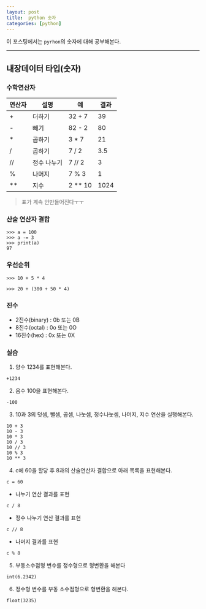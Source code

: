 ```yaml
---
layout: post
title:  python 숫자
categories: [python]
---
```

이 포스팅에서는 `pyrhon`의 숫자에 대해 공부해본다.

<hr>

## 내장데이터 타입(숫자)

### 수학연산자

연산자 | 설명 | 예 | 결과
---- | --- | -- | ---
+ | 더하기 | 32 + 7 | 39
- | 빼기 | 82 - 2 | 80
* | 곱하기 | 3 * 7 | 21
/ | 곱하기 | 7 / 2 | 3.5
// | 정수 나누기 | 7 // 2 | 3
% | 나머지 | 7 % 3 | 1
** | 지수 | 2 ** 10 | 1024

> 표가 계속 안만들어진다ㅜㅜ


### 산술 연산자 결합

```
>>> a = 100
>>> a -= 3
>>> print(a)
97
```


### 우선순위

```
>>> 10 + 5 * 4

>>> 20 + (300 + 50 * 4)
```

### 진수

* 2진수(binary) : 0b 또는 0B
* 8진수(octal) : 0o 또는 0O
* 16진수(hex) : 0x 또는 0X



### 실습
1. 양수 1234를 표현해본다.

```
+1234
````

2. 음수 100을 표현해본다.

```
-100
```

3. 10과 3의 덧셈, 뺄셈, 곱셈, 나눗셈, 정수나눗셈, 나머지, 지수 연산을 실행해본다.

```
10 + 3
10 - 3
10 * 3
10 / 3
10 // 3
10 % 3
10 ** 3
```

4. c에 60을 할당 후 8과의 산술연산자 결합으로 아래 목록을 표현해본다.

```
c = 60
```

  * 나누기 연산 결과를 표현

  ```
  c / 8
  ```

  * 정수 나누기 연산 결과를 표현

  ```
  c // 8
  ```

  * 나머지 결과를 표현

  ```
  c % 8
  ```

5. 부동소수점형 변수를 정수형으로 형변환을 해본다

```
int(6.2342)
```

6. 정수형 변수를 부동 소수점형으로 형변환을 해본다.

```
float(3235)
```
